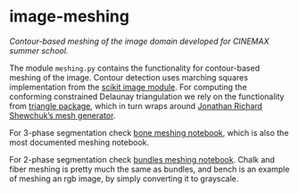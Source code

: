 # image-meshing

*Contour-based meshing of the image domain developed for CINEMAX summer school.*

The module `meshing.py` contains the functionality for contour-based meshing of the image. Contour detection uses marching squares implementation from the [scikit image module](https://scikit-image.org/). For computing the conforming constrained Delaunay triangulation we rely on the functionality from [triangle package](https://rufat.be/triangle/), which in turn wraps around [Jonathan Richard Shewchuk’s mesh generator](http://www.cs.cmu.edu/~quake/triangle.html). 

For 3-phase segmentation check [bone meshing notebook](bone_meshing.ipynb), which is also the most documented meshing notebook.

For 2-phase segmentation check [bundles meshing notebook](bundles_meshing.ipynb). Chalk and fiber meshing is pretty much the same as bundles, and bench is an example of meshing an rgb image, by simply converting it to grayscale. 




 
